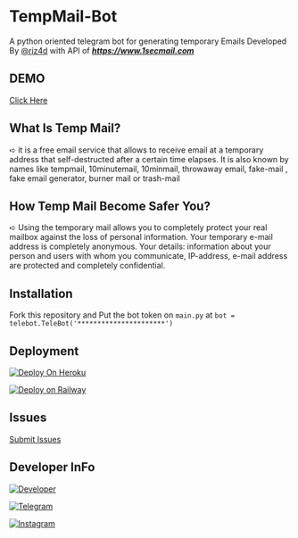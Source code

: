 # TempMail-Bot

A python oriented telegram bot for generating temporary Emails Developed By [@riz4d](https://github.com/riz4d) with API of **_https://www.1secmail.com_**

## DEMO
[Click Here](https://telegram.me/mysterymailbot)

## What Is Temp Mail?
 ➪  it is a free email service that allows to receive email at a temporary address that self-destructed after a certain time elapses. It is also known by names like  tempmail, 10minutemail, 10minmail, throwaway email, fake-mail , fake email generator, burner mail or trash-mail

## How Temp Mail Become Safer You?
 ➪  Using the temporary mail allows you to completely protect your real mailbox against the loss of personal information. Your temporary e-mail address is completely anonymous. Your details: information about your person and users with whom you communicate, IP-address, e-mail address are protected and completely confidential.
 
## Installation

Fork this repository and
Put the bot token on `main.py` at `bot = telebot.TeleBot('**********************')`

## Deployment

[![Deploy On Heroku](https://img.shields.io/badge/heroku-%23430098.svg?style=for-the-badge&logo=heroku&logoColor=white)](https://heroku.com/deploy?template=https://github.com/idkvaiop/TempMail-Bot)

[![Deploy on Railway](https://railway.app/button.svg)](https://railway.app/new/template?template=https://github.com/riz4d/TempMail-Bot)

## Issues 

[Submit Issues](https://github.com/riz4d/TempMail-Bot/issues)

## Developer InFo

[![Developer](https://contributors-img.web.app/image?repo=riz4d/TempMail-Bot)](https://github.com/riz4d)

[![Telegram](https://img.shields.io/badge/Telegram-grey?style=for-the-badge&logo=telegram)](https://telegram.me/riz4d)

[![Instagram](https://img.shields.io/badge/InstaGram-grey?style=for-the-badge&logo=Instagram&logoColor=white)](https://instagram.com/riz.4d)
